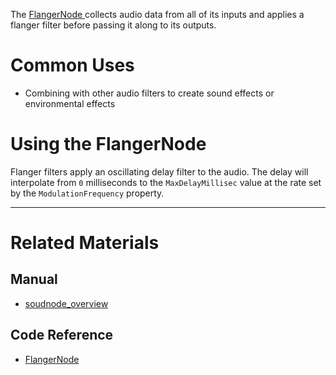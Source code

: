 The [ FlangerNode ](https://github.com/ZilchEngine/ZilchDocs/blob/master/code_reference/class_reference/flangernode.markdown) collects audio data from all of its inputs and applies a flanger filter before passing it along to its outputs. 

 # Common Uses

- Combining with other audio filters to create sound effects or environmental effects

 # Using the FlangerNode

Flanger filters apply an oscillating delay filter to the audio. The delay will interpolate from `0` milliseconds to the `MaxDelayMillisec` value at the rate set by the `ModulationFrequency` property.

---
 # Related Materials
 ## Manual
- [soudnode_overview](https://github.com/ZilchEngine/ZilchDocs/blob/master/zilch_editor_documentation/zilchmanual/audio/soundnode/soudnode_overview.markdown)

 ## Code Reference
- [ FlangerNode ](https://github.com/ZilchEngine/ZilchDocs/blob/master/code_reference/class_reference/flangernode.markdown) 

 